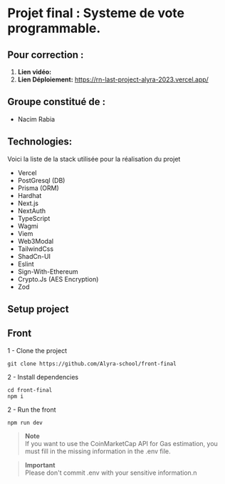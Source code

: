 # Projet final : Systeme de vote programmable.

## Pour correction :
1. **Lien vidéo:** 
2. **Lien Déploiement:** https://rn-last-project-alyra-2023.vercel.app/

## Groupe constitué de :
- Nacim Rabia

## Technologies:
Voici la liste de la stack utilisée pour la réalisation du projet

- Vercel
- PostGresql (DB)
- Prisma (ORM)
- Hardhat
- Next.js
- NextAuth
- TypeScript
- Wagmi
- Viem
- Web3Modal
- TailwindCss
- ShadCn-UI
- Eslint
- Sign-With-Ethereum
- Crypto.Js (AES Encryption)
- Zod

## Setup project

## Front

  1 - Clone the project
  ```shell
  git clone https://github.com/Alyra-school/front-final
  ```

  2 - Install dependencies
  ```shell
  cd front-final
  npm i
  ```

  2 - Run the front
  ```shell
  npm run dev
  ```

> **Note**  
> If you want to use the CoinMarketCap API for Gas estimation, you must fill in the missing information in the .env file.

> **Important**  
> Please don't commit .env with your sensitive information.n
